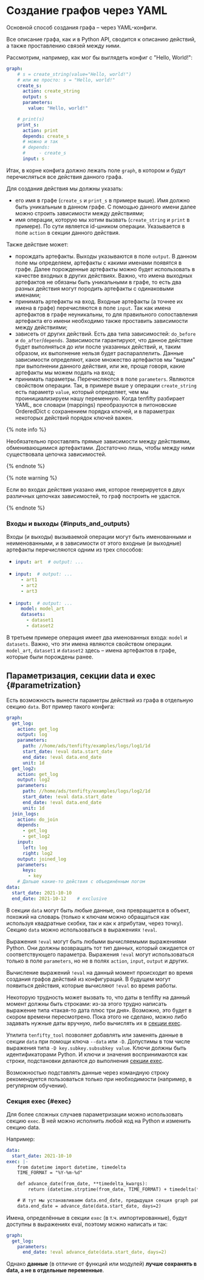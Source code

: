 # Создание графов через YAML

Основной способ создания графа &ndash; через YAML-конфиги.

Все описание графа, как и в Python API, сводится к описанию действий, а также проставлению связей между ними.

Рассмотрим, например, как мог бы выглядеть конфиг с "Hello, World!":

```yaml
graph:
    # s = create_string(value="Hello, world!")
    # или же просто: s = "Hello, world!"
    create_s:
      action: create_string
      output: s
      parameters:
        value: "Hello, world!"

    # print(s)
    print_s:
      action: print
      depends: create_s
      # можно и так
      # depends:
      #     - create_s
      input: s
```

Итак, в корне конфига должно лежать поле `graph`, в котором и будут перечисляться все действия данного графа.

Для создания действия мы должны указать:
- его имя в графе (`create_s` и `print_s` в примере выше). Имя должно быть уникальным в данном графе. С помощью данного имени далее можно строить зависимости между действиями;
- имя операции, которую мы хотим вызвать (`create_string` и `print` в примере). По сути является id-шником операции. Указывается в поле `action` в секции данного действия.

Также действие может:
- порождать артефакты. Выходы указываются в поле `output`. В данном поле мы определяем, артефакты с какими именами появятся в графе. Далее порожденные артефакты можно будет использовать в качестве входных в других действиях. Важно, что имена выходных артефактов не обязаны быть уникальными в графе, то есть два разных действия могут породить артефакты с одинаковыми именами;
- принимать артефакты на вход. Входные артефакты (а точнее их имена в графе) перечисляются в поле `input`. Так как имена артефактов в графе неуникальны, то для правильного сопоставления артефакта его имени необходимо также проставить зависимости между действиями;
- зависеть от других действий. Есть два типа зависимостей: `do_before` и `do_after`/`depends`. Зависимости гарантируют, что данное действие будет выполняться до или после указанных действий, и, таким образом, их выполнение нельзя будет распараллелить. Данные зависимости определяют, какое множество артефактов мы "видим" при выполнении данного действия, или же, проще говоря, какие артефакты мы можем подать на вход;
- принимать параметры. Перечисляются в поле `parameters`. Являются свойством операции. Так, в примере выше у операции `create_string` есть параметр `value`, который определяет, чем мы проинициализируем нашу переменную. Когда tenfifty разбирает YAML, все словари (mappings) преобразуются в питоновские OrderedDict с сохранением порядка ключей, и в параметрах некоторых действий порядок ключей важен.

{% note info %}

Необязательно проставлять прямые зависимости между действиями, обменивающимися артефактами. Достаточно лишь, чтобы между ними существовала цепочка зависимостей.

{% endnote %}

{% note warning %}

Если во входах действия указано имя, которое генерируется в двух различных цепочках зависимостей, то граф построить не удастся.

{% endnote %}

### Входы и выходы      {#inputs_and_outputs}
Входы (и выходы) вызываемой операции могут быть именованными и неименованными, и в зависимости от этого входные (и выходные) артефакты перечисляются одним из трех способов:
* ```yaml
  input: art  # output: ...
  ```
* ```yaml
  input:  # output: ...
    - art1
    - art2
    - art3
  ```
* ```yaml
  input:  # output: ...
    model: model_art
    datasets:
      - dataset1
      - dataset2
  ```

В третьем примере операция имеет два именованных входа: `model` и `datasets`. Важно, что эти имена являются свойством операции. `model_art`, `dataset1` и `dataset2` здесь &ndash; имена артефактов в графе, которые были порождены ранее.

## Параметризация, секции data и exec   {#parametrization}
Есть возможность вынести параметры действий из графа в отдельную секцию ``data``. Вот пример такого конфига:

```yaml
graph:
  get_log:
    action: get_log
    output: log
    parameters:
      path: //home/ads/tenfifty/examples/logs/log1/1d
      start_date: !eval data.start_date
      end_date: !eval data.end_date
      unit: 1d
  get_log2:
    action: get_log
    output: log2
    parameters:
      path: //home/ads/tenfifty/examples/logs/log2/1d
      start_date: !eval data.start_date
      end_date: !eval data.end_date
      unit: 1d
  join_logs:
    action: do_join
    depends:
      - get_log
      - get_log2
    input:
      left: log
      right: log2
    output: joined_log
    parameters:
      keys:
        - key
    # Дальше какие-то действия с объединённым логом
data:
  start_date: 2021-10-10
  end_date: 2021-10-12    # exclusive
```
В секции ``data`` могут быть любые данные, она превращается в объект, похожий на словарь (только к ключам можно обращаться как используя квадратные скобки, так и как к атрибутам, через точку). Секцию ``data`` можно использоваться в выражениях ``!eval``.

Выражения ``!eval`` могут быть любыми вычисляемыми выражениями Python. Они должны возвращать тот тип данных, который ожидается от соответствующего параметра. Выражения ``!eval`` могут использоваться только в поле ``parameters``, но не в полях ``action``, ``input``, ``output`` и других.

Вычисление выражений ``!eval`` на данный момент происходит во время создания графов действий из конфигураций. В будущем могут появиться действия, которые вычисляют ``!eval`` во время работы.

Некоторую трудность может вызвать то, что даты в tenfifty на данный момент должны быть строками: из-за этого трудно написать выражение типа «такая-то дата плюс три дня». Возможно, это будет в скором времени пересмотрено. Пока этого не сделано, можно либо задавать нужные даты вручную, либо вычислять их в [секции exec](#exec).

Утилита ``tenfifty_tool`` позволяет добавлять или заменять данные в секции ``data`` при помощи ключа ``--data`` или ``-D``. Допустимы в том числе выражения типа ``-D key.subkey.subsubkey value``. Ключи должны быть идентификаторами Python. И ключи и значения воспринимаются как строки, подстановки делаются до выполнения [секции exec](#exec).

Возможностью подставлять данные через командную строку рекомендуется пользоваться только при необходимости (например, в регулярном обучении).

### Секция exec     {#exec}
Для более сложных случаев параметризации можно использовать секцию ``exec``. В ней можно исполнить любой код на Python и изменить секцию data.

Например:

```yaml
data:
  start_date: 2021-10-10
exec: |-
    from datetime import datetime, timedelta
    TIME_FORMAT = "%Y-%m-%d"

    def advance_date(from_date, **timedelta_kwargs):
        return (datetime.strptime(from_date, TIME_FORMAT) + timedelta(**timedelta_kwargs)).strftime("%Y-%m-%d")

    # И тут мы устанавливаем data.end_date, предыдущая секция graph работает без изменений
    data.end_date = advance_date(data.start_date, days=2)
```

Имена, определённые в секции ``exec`` (в т.ч. импортированные), будут доступны в выражениях eval, поэтому можно написать и так:

```yaml
graph:
  get_log:
    parameters:
      end_date: !eval advance_date(data.start_date, days=2)
```

Однако **данные** (в отличие от функций или модулей) **лучше сохранять в data, а не в отдельные переменные**.
